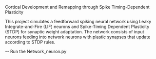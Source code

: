 Cortical Development and Remapping through Spike Timing-Dependent Plasticity

This project simulates a feedforward spiking neural network using Leaky Integrate-and-Fire (LIF) neurons and Spike-Timing Dependent Plasticity (STDP) for synaptic weight adaptation. The network consists of input neurons feeding into network neurons with plastic synapses that update according to STDP rules.

-- Run the Network_neuron.py